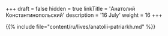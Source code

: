 +++
draft = false
hidden = true
linkTitle = 'Анатолий Константинопольский'
description = '16 July'
weight = 16
+++

{{% include file="content/ru/lives/anatolii-patriarkh.md" %}}
